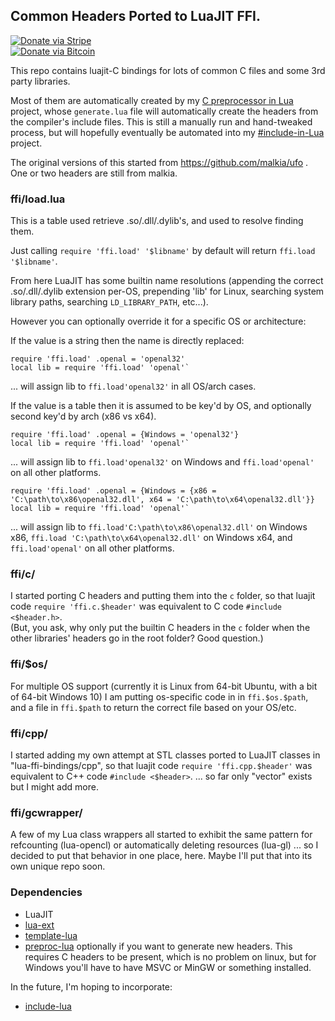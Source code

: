 ## Common Headers Ported to LuaJIT FFI.

[![Donate via Stripe](https://img.shields.io/badge/Donate-Stripe-green.svg)](https://buy.stripe.com/00gbJZ0OdcNs9zi288)<br>
[![Donate via Bitcoin](https://img.shields.io/badge/Donate-Bitcoin-green.svg)](bitcoin:37fsp7qQKU8XoHZGRQvVzQVP8FrEJ73cSJ)<br>


This repo contains luajit-C bindings for lots of common C files and some 3rd party libraries.

Most of them are automatically created by my [C preprocessor in Lua](https://github.com/thenumbernine/preproc-lua) project, whose `generate.lua` file will automatically create the headers from the compiler's include files.
This is still a manually run and hand-tweaked process, but will hopefully eventually be automated into my [#include-in-Lua](https://github.com/thenumbernine/include-lua) project.

The original versions of this started from https://github.com/malkia/ufo .  One or two headers are still from malkia.

### ffi/load.lua

This is a table used retrieve .so/.dll/.dylib's, and used to resolve finding them.

Just calling `require 'ffi.load' '$libname'` by default will return `ffi.load '$libname'`.

From here LuaJIT has some builtin name resolutions (appending the correct .so/.dll/.dylib extension per-OS, prepending 'lib' for Linux, searching system library paths, searching `LD_LIBRARY_PATH`, etc...).

However you can optionally override it for a specific OS or architecture:

If the value is a string then the name is directly replaced:
```
require 'ffi.load' .openal = 'openal32'
local lib = require 'ffi.load' 'openal'`
```
... will assign lib to `ffi.load'openal32'` in all OS/arch cases.

If the value is a table then it is assumed to be key'd by OS, and optionally second key'd by arch (x86 vs x64). 
```
require 'ffi.load' .openal = {Windows = 'openal32'}
local lib = require 'ffi.load' 'openal'`
```
... will assign lib to `ffi.load'openal32'` on Windows and `ffi.load'openal'` on all other platforms.

```
require 'ffi.load' .openal = {Windows = {x86 = 'C:\path\to\x86\openal32.dll', x64 = 'C:\path\to\x64\openal32.dll'}}
local lib = require 'ffi.load' 'openal'`
```
... will assign lib to `ffi.load'C:\path\to\x86\openal32.dll'` on Windows x86, `ffi.load 'C:\path\to\x64\openal32.dll'` on Windows x64, and `ffi.load'openal'` on all other platforms.


### ffi/c/

I started porting C headers and putting them into the `c` folder, so that luajit code `require 'ffi.c.$header'` was equivalent to C code `#include <$header.h>`.  
(But, you ask, why only put the builtin C headers in the `c` folder when the other libraries' headers go in the root folder?  Good question.)

### ffi/$os/

For multiple OS support (currently it is Linux from 64-bit Ubuntu, with a bit of 64-bit Windows 10) I am putting os-specific code in in `ffi.$os.$path`, and a file in `ffi.$path` to return the correct file based on your OS/etc.

### ffi/cpp/

I started adding my own attempt at STL classes ported to LuaJIT classes in "lua-ffi-bindings/cpp",
so that luajit code `require 'ffi.cpp.$header'` was equivalent to C++ code `#include <$header>`.
... so far only "vector" exists but I might add more.

### ffi/gcwrapper/

A few of my Lua class wrappers all started to exhibit the same pattern for refcounting (lua-opencl) or automatically deleting resources (lua-gl) ...
so I decided to put that behavior in one place, here.  Maybe I'll put that into its own unique repo soon.

### Dependencies

- LuaJIT
- [lua-ext](https://github.com/thenumbernine/lua-ext)
- [template-lua](https://github.com/thenumbernine/lua-template)
- [preproc-lua](https://github.com/thenumbernine/preproc-lua) optionally if you want to generate new headers.  This requires C headers to be present, which is no problem on linux, but for Windows you'll have to have MSVC or MinGW or something installed.

In the future, I'm hoping to incorporate:

- [include-lua](https://github.com/thenumbernine/include-lua)
